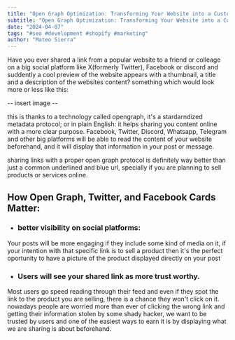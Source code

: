 ```yaml
---
title: "Open Graph Optimization: Transforming Your Website into a Customer Magnet"
subtitle: "Open Graph Optimization: Transforming Your Website into a Customer Magnet"
date: "2024-04-07"
tags: "#seo #development #shopify #marketing"
author: "Mateo Sierra" 
---
```


Have you ever shared a link from a popular website to a friend or colleage on a big social platform like X(formerly Twitter), Facebook or discord and suddently a cool preview of the website appears with a thumbnail, a title and a description of the websites content? something which would look more or less like this:

-- insert image --

this is thanks to a technology called opengraph, it's a stardarndized metadata protocol; or in plain English: it helps sharing you content online with a more clear purpose. Facebook, Twitter, Discord, Whatsapp, Telegram and other big platforms will be able to read the content of your website beforehand, and it will display that information in your post or message.

sharing links with a proper open graph protocol is definitely way better than just a common underlined and blue url, specially if you are planning to sell products or services online.

##  How Open Graph, Twitter, and Facebook Cards Matter:

- ### better visibility on social platforms:
Your posts will be more engaging if they include some kind of media on it, if your intention with that specific link is to sell a product then it's the perfect oportunity to have a picture of the product displayed directly on your post

- ### Users will see your shared link as more trust worthy.

Most users go speed reading through their feed and even if they spot the link to the product you are selling, there is a chance they won't click on it. nowadays people are worried more than ever of clicking the wrong link and getting their information stolen by some shady hacker, we want to be trusted by users and one of the easiest ways to earn it is by displaying what we are sharing is about beforehand.

